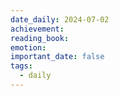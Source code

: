 ```yaml
---
date_daily: 2024-07-02
achievement: 
reading_book: 
emotion: 
important_date: false
tags:
  - daily
---
```

